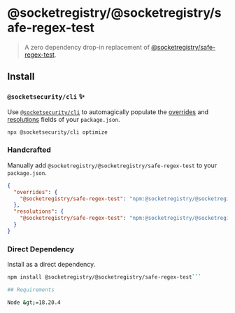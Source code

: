 # @socketregistry/@socketregistry/safe-regex-test

> A zero dependency drop-in replacement of
> [@socketregistry/safe-regex-test](https://www.npmjs.com/package/@socketregistry/safe-regex-test).

## Install

### `@socketsecurity/cli` :sparkles:

Use [`@socketsecurity/cli`](https://www.npmjs.com/package/@socketsecurity/cli)
to automagically populate the
[overrides](https://docs.npmjs.com/cli/v9/configuring-npm/package-json#overrides)
and [resolutions](https://yarnpkg.com/configuration/manifest#resolutions) fields
of your `package.json`.

```sh
npx @socketsecurity/cli optimize
```

### Handcrafted

Manually add `@socketregistry/@socketregistry/safe-regex-test` to your
`package.json`.

```json
{
  "overrides": {
    "@socketregistry/safe-regex-test": "npm:@socketregistry/@socketregistry/safe-regex-test@^1"
  },
  "resolutions": {
    "@socketregistry/safe-regex-test": "npm:@socketregistry/@socketregistry/safe-regex-test@^1"
  }
}
```

### Direct Dependency

Install as a direct dependency.

````sh
npm install @socketregistry/@socketregistry/safe-regex-test```

## Requirements

Node &gt;=18.20.4
````
